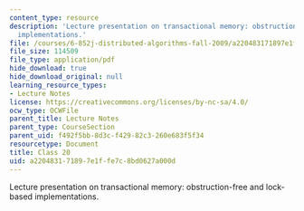 ```yaml
---
content_type: resource
description: 'Lecture presentation on transactional memory: obstruction-free and lock-based
  implementations.'
file: /courses/6-852j-distributed-algorithms-fall-2009/a220483171897e1ffe7c8bd0627a000d_MIT6_852JF09_lec20.pdf
file_size: 114509
file_type: application/pdf
hide_download: true
hide_download_original: null
learning_resource_types:
- Lecture Notes
license: https://creativecommons.org/licenses/by-nc-sa/4.0/
ocw_type: OCWFile
parent_title: Lecture Notes
parent_type: CourseSection
parent_uid: f492f5bb-8d3c-f429-82c3-260e683f5f34
resourcetype: Document
title: Class 20
uid: a2204831-7189-7e1f-fe7c-8bd0627a000d
---
```

Lecture presentation on transactional memory: obstruction-free and lock-based implementations.